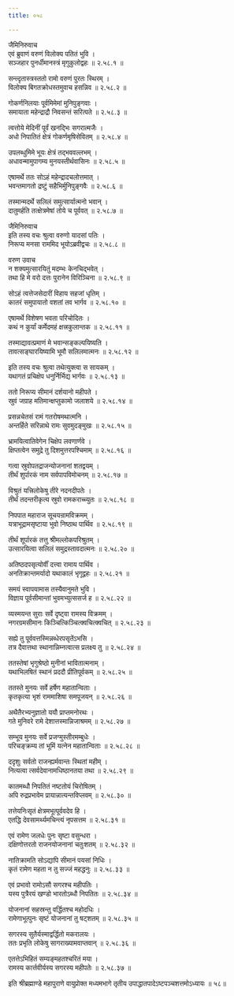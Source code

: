 ```yaml
---
title: ०५८

---
```

जैमिनिरुवाच  
एवं ब्रुवाणं वरुणं विलोक्य पतितं भुवि ।  
सञ्जहार पुनर्धीमानस्त्रं मृगुकुलोद्वहः ॥ २.५८.१ ॥  
  
सन्त्दृतास्त्रस्ततो रामो वरुणं पुरतः स्थिरम् ।  
विलोक्य बिगतक्रोधस्तमुवाच हसन्निव ॥ २.५८.२ ॥  
  
गोकर्णनिलयाः पूर्वमिमेमां मुनिपुङ्गवाः ।  
समायाता महेन्द्राद्रौ निवसन्तं सरित्पते ॥ २.५८.३ ॥  
  
त्वत्तोये मेदिनीं पूर्वं खनद्भिः सगरात्मजैः ।  
अधो निपातितं क्षेत्रं गोकर्णमृषिसेवितम् ॥ २.५८.४ ॥  
  
उपलब्धुमिमे भूयः क्षेत्रं तद्भववल्लभम् ।  
अधावन्मामुपागम्य मुनयस्तीर्थवासिनः ॥ २.५८.५ ॥  
  
एषामर्थे ततः सोऽहं महेन्द्रादचलोत्तमात् ।  
भवन्तमागतो द्रष्टुं सहैभिर्मुनिपुङ्गवैः ॥ २.५८.६ ॥  
  
तस्मान्मदर्थे सलिलं समुत्सार्यात्मनो भवान् ।  
दातुमर्हति तत्क्षेत्रमेषां तोये च पूर्ववत् ॥ २.५८.७ ॥  
  
जैमिनिरुवाच  
इति तस्य वचः श्रुत्वा वरुणो यादसां पतिः ।  
निरूप्य मनसा राममिद भूयोऽब्रवीद्वचः ॥ २.५८.८ ॥  
  
वरुण उवाच  
न शक्यमुत्सारयितुं मदम्भः केनचिद्भवेत् ।  
तथा हि मे वरो दत्तः पुरानेन विरिञ्चिना ॥ २.५८.९ ॥  
  
सोऽहं त्वत्तेजसेदारीं विहाय सहजां धृतिम् ।  
कातरं समुपायातो वशतां तव भार्गव ॥ २.५८.१० ॥  
  
एषामर्थे विशेषण भवता परिचोदितः ।  
कथं न कुर्यां कर्मेदमहं क्षत्त्रकुलान्तक ॥ २.५८.११ ॥  
  
तस्माद्यावत्प्रमाणं मे भवान्सङ्कल्पयिष्यति ।  
तावत्सङ्घारयिष्यामि भूमौ सलिलमात्मनः ॥ २.५८.१२ ॥  
  
इति तस्य वचः श्रुत्वा तथेत्युक्त्वा स सायकम् ।  
यथागतं प्रचिक्षेप धनुर्निर्भिद्य भार्गवः ॥ २.५८.१३ ॥  
  
ततो निरूप्य सीमानं दर्शयानो महीपते ।  
स्रुवं जग्राह मतिमान्क्षप्तुकामो जलाशये ॥ २.५८.१४ ॥  
  
प्रसन्नचेतसं रामं गतरोषमथात्मनि ।  
अन्तर्हिते सरिन्नाथे रामः सुवमुदङ्मुखः ॥ २.५८.१५ ॥  
  
भ्रामयित्वातिवेगेन चिक्षेप लवणार्णवे ।  
क्षिप्तत्वेन समुद्रे तु दिशमुत्तरपश्चिमाम् ॥ २.५८.१६ ॥  
  
गत्वा स्रुवोपतद्राजन्योजनानां शतद्वयम् ।  
तीर्थं शुर्पारकं नाम सर्वपापविमोचनम् ॥ २.५८.१७ ॥  
  
विश्रुतं यत्त्रिलोकेषु तीरे नदनदीपतेः ।  
तीर्थं तदन्तरीकृत्य स्रुवो रामकराच्च्युतः ॥ २.५८.१८ ॥  
  
निपपात महाराज सूचयन्रामविक्रमम् ।  
यत्राभूद्रामसृष्टाया भुवो निष्ठाथ पार्थिव ॥ २.५८.१९ ॥  
  
तीर्थं शूर्पारकं तत्तु श्रीमल्लोकपरिश्रुतम् ।  
उत्सारयित्वा सलिलं समुद्रस्तावदात्मनः ॥ २.५८.२० ॥  
  
अतिष्ठदपसृत्योर्वीं दत्त्वा रामाय पार्थिव ।  
अनतिक्रान्तमर्यादो यथाकालं भृगूद्वहः ॥ २.५८.२१ ॥  
  
समयं स्वापयामास तस्यैवानुमते भुवि ।  
विज्ञाय पूर्वसीमान्तां भुवमभ्युत्ससर्ज ह ॥ २.५८.२२ ॥  
  
व्यस्मयन्त सुराः सर्वे दृष्ट्वा रामस्य विक्रमम् ।  
नगरग्रमसीमानः किञ्चित्किञ्चित्क्वचित्क्वचित् ॥ २.५८.२३ ॥  
  
सह्ये तु पूर्ववत्तस्मिन्नब्धेरपसृतेंऽभसि ।  
तत्र दैवात्तथा स्थानान्निम्नत्वात्स प्रलक्ष्य तु ॥ २.५८.२४ ॥  
  
ततस्तेषां भृगुश्रेष्ठो मुनीनां भावितात्मनाम् ।  
यथाभिलषितं स्थानं प्रददौ प्रीतिपूर्वकम् ॥ २.५८.२५ ॥  
  
ततस्ते मुनयः सर्वे हर्षेण महातान्विताः ।  
कृतकृत्या भृशं राममाशिषा समपूजयन् ॥ २.५८.२६ ॥  
  
अथैतैरभ्यनुज्ञातो ययौ प्राप्तमनोरथः ।  
गते मुनिवरे रामे देशात्तस्मान्निजाश्रमम् ॥ २.५८.२७ ॥  
  
सम्भूय मुनयः सर्वे प्रजग्मुस्तीरमम्बुधेः ।  
परिचङ्क्रम्य तां भूमिं यत्नेन महातान्विताः ॥ २.५८.२८ ॥  
  
ददृशुः सर्वतो राजन्ह्यर्मवान्तः स्थितां महीम् ।  
नित्यत्वा त्सर्वदेवानामधिष्ठानतया तथा ॥ २.५८.२९ ॥  
  
कातमब्धौ निपतितं नष्टतोयं चिरोषितम् ।  
अपि रुद्रप्रभावेम प्रायान्नात्यन्तविप्लवम् ॥ २.५८.३० ॥  
  
तत्तेयनिःसृतं क्षेत्रमभूत्पूर्ववदेव हि ।  
एतद्धि देवसामर्थ्यमचिन्त्यं नृपसत्तम ॥ २.५८.३१ ॥  
  
एवं रामेण जलधेः पुनः सृष्टा वसुन्धरा ।  
दक्षिणोत्तरतो राजनयोजनानां चतुःशतम् ॥ २.५८.३२ ॥  
  
नातिक्रामति सोऽद्यापि सीमानं पयसां निधिः ।  
कृतं रामेण महता न तु सज्जं महद्धनुः ॥ २.५८.३३ ॥  
  
एवं प्रभावो रामोऽसौ सगरश्च महीपतिः ।  
यस्य पुत्रैरयं खण्डो भारतोऽब्धौ निपतितः ॥ २.५८.३४ ॥  
  
योजनानां सहस्रन्तु वर्द्धितश्च महोदधिः ।  
रामेणाभूत्पुनः सृष्टं योजनानां तु षट्शतम् ॥ २.५८.३५ ॥  
  
सगरस्य सुतैर्यस्माद्वर्द्धितो मकरालयः ।  
ततः प्रभृति लोकेषु सागराख्यामवाप्तवान् ॥ २.५८.३६ ॥  
  
एतत्तेऽभिहितं सम्यङ्महतश्चरितं मया ।  
रामस्य कार्त्तवीर्यस्य सगरस्य महीपतेः ॥ २.५८.३७ ॥  
  
इति श्रीब्रह्माण्डे महापुराणे वायुप्रोक्त मध्यमभागे तृतीय उपाद्धातपादेऽष्टपञ्चशत्तमोऽध्यायः ॥ ५८॥  
                                              